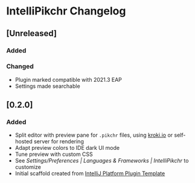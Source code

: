 <!-- Keep a Changelog guide -> https://keepachangelog.com -->

# IntelliPikchr Changelog
       
## [Unreleased]
### Added
       
### Changed

- Plugin marked compatible with 2021.3 EAP
- Settings made searchable  

## [0.2.0]

### Added

- Split editor with preview pane for `.pikchr` files, using [kroki.io](https://kroki.io) or self-hosted server for rendering
- Adapt preview colors to IDE dark UI mode
- Tune preview with custom CSS
- See _Settings/Preferences \| Languages & Frameworks \| IntelliPikchr_ to customize
- Initial scaffold created from [IntelliJ Platform Plugin Template](https://github.com/JetBrains/intellij-platform-plugin-template)
